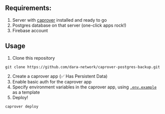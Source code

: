 ## Requirements:

1. Server with [caprover](https://caprover.com/) installed and ready to go
2. Postgres database on that server (one-click apps rock!)
3. Firebase account

## Usage

1. Clone this repository
```
git clone https://github.com/dara-network/caprover-postgres-backup.git 
```
2. Create a caprover app (✅ Has Persistent Data)
3. Enable basic auth for the caprover app 
4. Specify environment variables in the caprover app, using [`.env.example`](.env.example) as a template
5. Deploy!
```
caprover deploy
```
